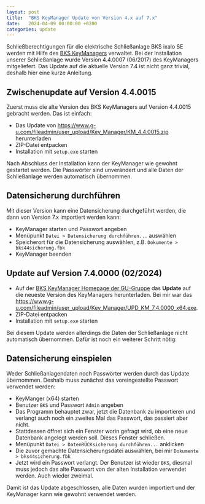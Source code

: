 ```yaml
---
layout: post
title:  "BKS KeyManager Update von Version 4.x auf 7.x"
date:   2024-04-09 00:00:00 +0200
categories: update
---
```


Schließberechtigungen für die elektrische Schließanlage BKS ixalo SE werden
mit Hilfe des [BKS KeyManagers](https://www.g-u.com/de/DE/produkte/tuertechnik/schliessanlagen/elektronische-schliesssysteme.html)
verwaltet. Bei der Installation unserer Schließanlage wurde Version 4.4.0007 (06/2017)
des KeyManagers mitgeliefert. Das Update auf die aktuelle Version 7.4 ist nicht
ganz trivial, deshalb hier eine kurze Anleitung.


Zwischenupdate auf Version 4.4.0015
--------------------------------------

Zuerst muss die alte Version des BKS KeyManagers auf Version 4.4.0015 gebracht
werden. Das ist einfach:

   * Das Update von <https://www.g-u.com/fileadmin/user_upload/Key_Manager/KM_4.4.0015.zip>
     herunterladen
   * ZIP-Datei entpacken
   * Installation mit `setup.exe` starten

Nach Abschluss der Installation kann der KeyManager wie gewohnt gestartet
werden. Die Passwörter sind unverändert und alle Daten der Schließanlage
werden automatisch übernommen.


Datensicherung durchführen
--------------------------

Mit dieser Version kann eine Datensicherung durchgeführt werden, die dann von
Version 7.x importiert werden kann:

  * KeyManager starten und Passwort angeben
  * Menüpunkt `Datei > Datensicherung durchführen...` auswählen
  * Speicherort für die Datensicherung auswählen, z.B. `Dokumente > bks44sicherung.fbk`
  * KeyManager beenden


Update auf Version 7.4.0000 (02/2024)
----------------------------------------

  * Auf der [BKS KeyManager Homepage der GU-Gruppe](https://www.g-u.com/de/DE/service/service-mit-system/service-fuer-hersteller-und-bauausfuehrende/keymanager.html)
    das **Update** auf die neueste Version des KeyManagers herunterladen. Bei mir war das
    <https://www.g-u.com/fileadmin/user_upload/Key_Manager/UPD_KM_7.4.0000_x64.exe>.
   * ZIP-Datei entpacken
   * Installation mit `setup.exe` starten

Bei diesem Update werden allerdings die Daten der Schließanlage nicht
automatisch übernommen. Dafür ist noch ein weiterer Schritt nötig:


Datensicherung einspielen
-------------------------

Weder Schließanlagendaten noch Passwörter werden durch das Update übernommen.
Deshalb muss zunächst das voreingestellte Passwort verwendet werden:

  * KeyManger (x64) starten
  * Benutzer `BKS` und Passwort `Admin` angeben
  * Das Programm behauptet zwar, jetzt die Datenbank zu importieren und verlangt
    auch noch ein zweites Mal das Passwort, das passiert aber nicht.
  * Stattdessen öffnet sich ein Fenster worin gefragt wird, ob eine neue
    Datenbank angelegt werden soll. Dieses Fenster schließen.
  * Menüpunkt `Datei > DatenRÜCKsicherung durchführen...` anklicken
  * Die zuvor gemachte Datensicherungsdatei auswählen, bei mir 
    `Dokumente > bks44sicherung.fbk`
  * Jetzt wird ein Passwort verlangt. Der Benutzer ist wieder `BKS`, diesmal
    muss jedoch das alte Passwort von der alten Installation verwendet werden.
    Auch wieder zweimal.
  
Damit ist das Update abgeschlossen, alle Daten wurden importiert  und der
KeyManager kann wie gewohnt verwendet werden.

